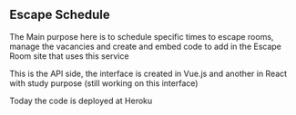 
## Escape Schedule

The Main purpose here is to schedule specific times to escape rooms, manage the vacancies and create and embed code to
add in the Escape Room site that uses this service

This is the API side, the interface is created in Vue.js and another in React with study purpose (still working on this interface)

Today the code is deployed at Heroku
